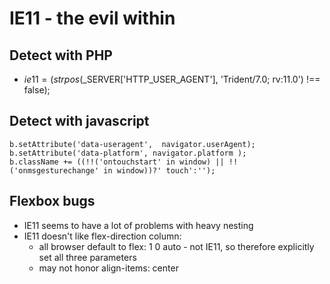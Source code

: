 # IE11 - the evil within

## Detect with PHP

- $ie11 = (strpos($_SERVER['HTTP_USER_AGENT'], 'Trident/7.0; rv:11.0') !== false);

## Detect with javascript

```var b = document.documentElement;
b.setAttribute('data-useragent',  navigator.userAgent);
b.setAttribute('data-platform', navigator.platform );
b.className += ((!!('ontouchstart' in window) || !!('onmsgesturechange' in window))?' touch':'');
```

## Flexbox bugs

- IE11 seems to have a lot of problems with heavy nesting
- IE11 doesn't like flex-direction column:
    - all browser default to flex: 1 0 auto - not IE11, so therefore explicitly set all three parameters
    - may not honor align-items: center
